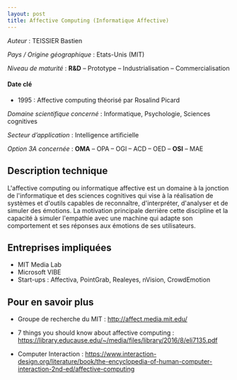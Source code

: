 ```yaml
---
layout: post
title: Affective Computing (Informatique Affective)
---
```


_Auteur_ : TEISSIER Bastien

_Pays / Origine géographique_ : Etats-Unis (MIT)


_Niveau de maturité_ : **R&D** – Prototype – Industrialisation – Commercialisation


#### Date clé
+ 1995 : Affective computing théorisé par Rosalind Picard


_Domaine scientifique concerné_ : Informatique, Psychologie, Sciences cognitives 


_Secteur d’application_ : Intelligence artificielle


_Option 3A concernée_ : **OMA** – OPA – OGI – ACD – OED – **OSI** – MAE 


## Description technique
L'affective computing ou informatique affective est un domaine à la jonction de l'informatique et des sciences cognitives qui vise à la réalisation de systèmes et d'outils capables de reconnaître, d'interpréter, d'analyser et de simuler des émotions.
La motivation principale derrière cette discipline et la capacité à simuler l'empathie avec une machine qui adapte son comportement et ses réponses aux émotions de ses utilisateurs.

## Entreprises impliquées
+ MIT Media Lab
+ Microsoft VIBE
+ Start-ups : Affectiva, PointGrab, Realeyes, nVision, CrowdEmotion

## Pour en savoir plus

+ Groupe de recherche du MIT : http://affect.media.mit.edu/

+ 7 things you should know about affective computing : https://library.educause.edu/~/media/files/library/2016/8/eli7135.pdf 

+ Computer Interaction : https://www.interaction-design.org/literature/book/the-encyclopedia-of-human-computer-interaction-2nd-ed/affective-computing
